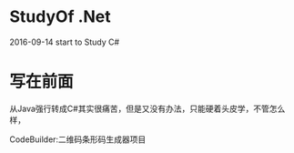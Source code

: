# StudyOf .Net
2016-09-14 start  to Study C#

# 写在前面


从Java强行转成C#其实很痛苦，但是又没有办法，只能硬着头皮学，不管怎么样，



CodeBuilder:二维码条形码生成器项目


